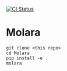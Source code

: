 [![CI Status](https://github.com/Thursday-Evening-Hackathon/Molara/actions/workflows/test.yml/badge.svg)](https://github.com/Thursday-Evening-Hackathon/Molara/actions/workflows/test.yml)
# Molara

```
git clone <this repo>
cd Molara
pip install -e .
molara
```
